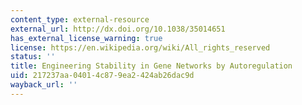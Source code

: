 ```yaml
---
content_type: external-resource
external_url: http://dx.doi.org/10.1038/35014651
has_external_license_warning: true
license: https://en.wikipedia.org/wiki/All_rights_reserved
status: ''
title: Engineering Stability in Gene Networks by Autoregulation
uid: 217237aa-0401-4c87-9ea2-424ab26dac9d
wayback_url: ''
---
```

